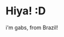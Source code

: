 # Hiya! :D
i'm gabs, from Brazil!

<!---
gabsfrmarqs/gabsfrmarqs is a ✨ special ✨ repository because its `README.md` (this file) appears on your GitHub profile.
You can click the Preview link to take a look at your changes.
--->
